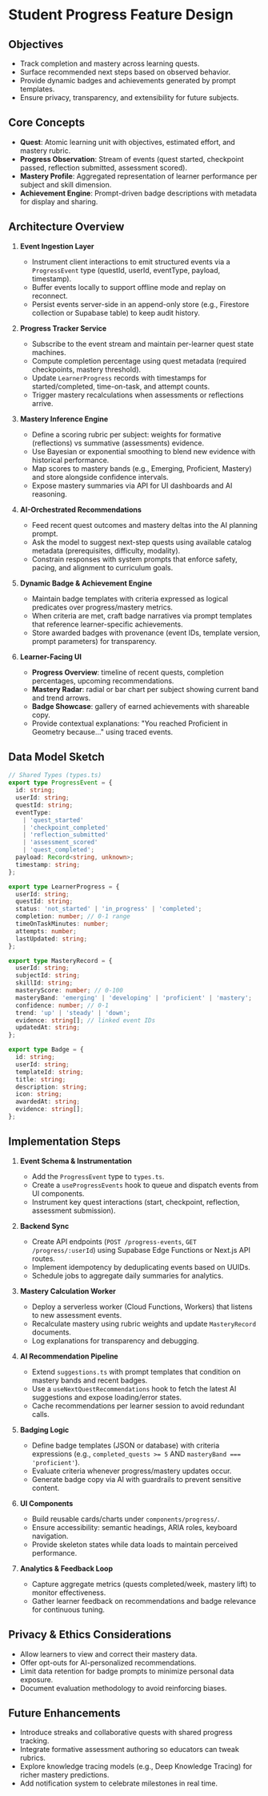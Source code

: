 # Student Progress Feature Design

## Objectives
- Track completion and mastery across learning quests.
- Surface recommended next steps based on observed behavior.
- Provide dynamic badges and achievements generated by prompt templates.
- Ensure privacy, transparency, and extensibility for future subjects.

## Core Concepts
- **Quest**: Atomic learning unit with objectives, estimated effort, and mastery rubric.
- **Progress Observation**: Stream of events (quest started, checkpoint passed, reflection submitted, assessment scored).
- **Mastery Profile**: Aggregated representation of learner performance per subject and skill dimension.
- **Achievement Engine**: Prompt-driven badge descriptions with metadata for display and sharing.

## Architecture Overview
1. **Event Ingestion Layer**
   - Instrument client interactions to emit structured events via a `ProgressEvent` type (questId, userId, eventType, payload, timestamp).
   - Buffer events locally to support offline mode and replay on reconnect.
   - Persist events server-side in an append-only store (e.g., Firestore collection or Supabase table) to keep audit history.

2. **Progress Tracker Service**
   - Subscribe to the event stream and maintain per-learner quest state machines.
   - Compute completion percentage using quest metadata (required checkpoints, mastery threshold).
   - Update `LearnerProgress` records with timestamps for started/completed, time-on-task, and attempt counts.
   - Trigger mastery recalculations when assessments or reflections arrive.

3. **Mastery Inference Engine**
   - Define a scoring rubric per subject: weights for formative (reflections) vs summative (assessments) evidence.
   - Use Bayesian or exponential smoothing to blend new evidence with historical performance.
   - Map scores to mastery bands (e.g., Emerging, Proficient, Mastery) and store alongside confidence intervals.
   - Expose mastery summaries via API for UI dashboards and AI reasoning.

4. **AI-Orchestrated Recommendations**
   - Feed recent quest outcomes and mastery deltas into the AI planning prompt.
   - Ask the model to suggest next-step quests using available catalog metadata (prerequisites, difficulty, modality).
   - Constrain responses with system prompts that enforce safety, pacing, and alignment to curriculum goals.

5. **Dynamic Badge & Achievement Engine**
   - Maintain badge templates with criteria expressed as logical predicates over progress/mastery metrics.
   - When criteria are met, craft badge narratives via prompt templates that reference learner-specific achievements.
   - Store awarded badges with provenance (event IDs, template version, prompt parameters) for transparency.

6. **Learner-Facing UI**
   - **Progress Overview**: timeline of recent quests, completion percentages, upcoming recommendations.
   - **Mastery Radar**: radial or bar chart per subject showing current band and trend arrows.
   - **Badge Showcase**: gallery of earned achievements with shareable copy.
   - Provide contextual explanations: "You reached Proficient in Geometry because..." using traced events.

## Data Model Sketch
```ts
// Shared Types (types.ts)
export type ProgressEvent = {
  id: string;
  userId: string;
  questId: string;
  eventType:
    | 'quest_started'
    | 'checkpoint_completed'
    | 'reflection_submitted'
    | 'assessment_scored'
    | 'quest_completed';
  payload: Record<string, unknown>;
  timestamp: string;
};

export type LearnerProgress = {
  userId: string;
  questId: string;
  status: 'not_started' | 'in_progress' | 'completed';
  completion: number; // 0-1 range
  timeOnTaskMinutes: number;
  attempts: number;
  lastUpdated: string;
};

export type MasteryRecord = {
  userId: string;
  subjectId: string;
  skillId: string;
  masteryScore: number; // 0-100
  masteryBand: 'emerging' | 'developing' | 'proficient' | 'mastery';
  confidence: number; // 0-1
  trend: 'up' | 'steady' | 'down';
  evidence: string[]; // linked event IDs
  updatedAt: string;
};

export type Badge = {
  id: string;
  userId: string;
  templateId: string;
  title: string;
  description: string;
  icon: string;
  awardedAt: string;
  evidence: string[];
};
```

## Implementation Steps
1. **Event Schema & Instrumentation**
   - Add the `ProgressEvent` type to `types.ts`.
   - Create a `useProgressEvents` hook to queue and dispatch events from UI components.
   - Instrument key quest interactions (start, checkpoint, reflection, assessment submission).

2. **Backend Sync**
   - Create API endpoints (`POST /progress-events`, `GET /progress/:userId`) using Supabase Edge Functions or Next.js API routes.
   - Implement idempotency by deduplicating events based on UUIDs.
   - Schedule jobs to aggregate daily summaries for analytics.

3. **Mastery Calculation Worker**
   - Deploy a serverless worker (Cloud Functions, Workers) that listens to new assessment events.
   - Recalculate mastery using rubric weights and update `MasteryRecord` documents.
   - Log explanations for transparency and debugging.

4. **AI Recommendation Pipeline**
   - Extend `suggestions.ts` with prompt templates that condition on mastery bands and recent badges.
   - Use a `useNextQuestRecommendations` hook to fetch the latest AI suggestions and expose loading/error states.
   - Cache recommendations per learner session to avoid redundant calls.

5. **Badging Logic**
   - Define badge templates (JSON or database) with criteria expressions (e.g., `completed_quests >= 5` AND `masteryBand === 'proficient'`).
   - Evaluate criteria whenever progress/mastery updates occur.
   - Generate badge copy via AI with guardrails to prevent sensitive content.

6. **UI Components**
   - Build reusable cards/charts under `components/progress/`.
   - Ensure accessibility: semantic headings, ARIA roles, keyboard navigation.
   - Provide skeleton states while data loads to maintain perceived performance.

7. **Analytics & Feedback Loop**
   - Capture aggregate metrics (quests completed/week, mastery lift) to monitor effectiveness.
   - Gather learner feedback on recommendations and badge relevance for continuous tuning.

## Privacy & Ethics Considerations
- Allow learners to view and correct their mastery data.
- Offer opt-outs for AI-personalized recommendations.
- Limit data retention for badge prompts to minimize personal data exposure.
- Document evaluation methodology to avoid reinforcing biases.

## Future Enhancements
- Introduce streaks and collaborative quests with shared progress tracking.
- Integrate formative assessment authoring so educators can tweak rubrics.
- Explore knowledge tracing models (e.g., Deep Knowledge Tracing) for richer mastery predictions.
- Add notification system to celebrate milestones in real time.
